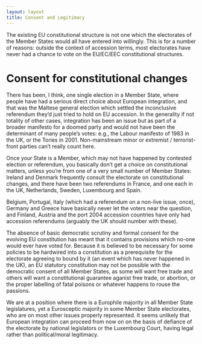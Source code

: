 ```yaml
---
layout: layout
title: Consent and Legitimacy
---
```


The existing EU constitutional structure is not
one which the electorates of the Member States would all have entered
into willingly. This is for a number of reasons: outside the context
of accession terms, most electorates have never had a chance to vote
on the EU/EC/EEC constitutional structures.

Consent for constitutional changes
==================================

There has been, I think, one single election in a Member State, where
people have had a serious direct choice about European integration,
and that was the Maltese general election which settled the
inconclusive referendum they’d just tried to hold on EU accession. In
the generality if not totality of other cases, integration has been an
issue but as part of a broader manifesto for a doomed party and would
not have been the determinant of many people’s votes: e.g., the Labour
manifesto of 1983 in the UK, or the Tories in 2001. Non-mainstream
minor or extremist / terrorist-front parties can’t really count here.

Once your State is a Member, which may not have happened by contested
election or referendum, you basically don’t get a choice on
constitutional matters, unless you’re from one of a very small number
of Member States: Ireland and Denmark frequently consult the
electorate on constitutional changes, and there have been two
referendums in France, and one each in the UK, Netherlands, Sweden,
Luxembourg and Spain.

Belgium, Portugal, Italy (which had a referendum on a non-live issue,
once), Germany and Greece have basically never let the voters near the
question, and Finland, Austria and the port 2004 accession countries
have only had accession referendums (arguably the UK should number
with these).

The absence of basic democratic scrutiny and formal consent for the
evolving EU constitution has meant that it contains provisions which
no-one would ever have voted for. Because it is believed to be
necessary for some policies to be hardwired into a constitution as a
prerequisite for the electorate agreeing to bound by it (an event
which has never happened in the UK), an EU statutory constitution may
not be possible with the democratic consent of all Member States, as
some will want free trade and others will want a constitutional
guarantee aganist free trade, or abortion, or the proper labelling of
fatal poisons or whatever happens to rouse the passions.

We are at a position where there is a Europhile majority in all Member
State legislatures, yet a Eurosceptic majority in some Member State
electorates, who are on most other issues properly represented. It
seems unlikely that European integration can proceed from now on on
the basis of defiance of the electorate by national legislators or the
Luxembourg Court, having legal rather than political/moral legitimacy.
